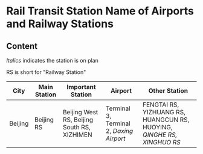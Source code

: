 # Rail Transit Station Name of Airports and Railway Stations

## Content
*Italics* indicates the station is on plan

RS is short for "Railway Station"

| City | Main Station | Important Station | Airport | Other Station |
| ---- | ------------ | ----------------- | ------- | ------------- |
| Beijing | Beijing RS | Beijing West RS, Beijing South RS, XIZHIMEN | Terminal 3, Terminal 2, *Daxing Airport* | FENGTAI RS, YIZHUANG RS, HUANGCUN RS, HUOYING, *QINGHE RS, XINGHUO RS* |
